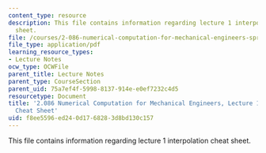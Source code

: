 ```yaml
---
content_type: resource
description: This file contains information regarding lecture 1 interpolation cheat
  sheet.
file: /courses/2-086-numerical-computation-for-mechanical-engineers-spring-2013/f8ee5596ed240d1768283d8bd130c157_MIT2_086S13_lec1Cheatsheet.pdf
file_type: application/pdf
learning_resource_types:
- Lecture Notes
ocw_type: OCWFile
parent_title: Lecture Notes
parent_type: CourseSection
parent_uid: 75a7ef4f-5998-8137-914e-e0ef7232c4d5
resourcetype: Document
title: '2.086 Numerical Computation for Mechanical Engineers, Lecture 1: Interpolation
  Cheat Sheet'
uid: f8ee5596-ed24-0d17-6828-3d8bd130c157
---
```

This file contains information regarding lecture 1 interpolation cheat sheet.

